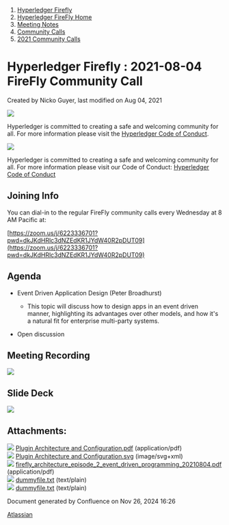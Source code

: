 1. [Hyperledger Firefly](index.html)
2. [Hyperledger FireFly Home](Hyperledger-FireFly-Home_20152345.html)
3. [Meeting Notes](Meeting-Notes_20156412.html)
4. [Community Calls](Community-Calls_20154671.html)
5. [2021 Community Calls](2021-Community-Calls_20156413.html)

# Hyperledger Firefly : 2021-08-04 FireFly Community Call

Created by Nicko Guyer, last modified on Aug 04, 2021

![](https://wiki.hyperledger.org/download/attachments/2392771/welcome.png?version=2&modificationDate=1572450107000&api=v2)

Hyperledger is committed to creating a safe and welcoming community for all. For more information please visit the [Hyperledger Code of Conduct](https://lf-hyperledger.atlassian.net/wiki/spaces/HYP/pages/19595281/Hyperledger+Code+of+Conduct).

![](https://wiki.hyperledger.org/download/attachments/29034696/Antitrustnotice.png?version=1&modificationDate=1581695654000&api=v2)

Hyperledger is committed to creating a safe and welcoming community for all. For more information please visit our Code of Conduct: [Hyperledger Code of Conduct](https://lf-hyperledger.atlassian.net/wiki/spaces/HYP/pages/19595281/Hyperledger+Code+of+Conduct)

## Joining Info

You can dial-in to the regular FireFly community calls every Wednesday at 8 AM Pacific at:

[https://zoom.us/j/6223336701?pwd=dkJKdHRlc3dNZEdKR1JYdW40R2pDUT09](https://zoom.us/j/6223336701?pwd=dkJKdHRlc3dNZEdKR1JYdW40R2pDUT09)

## Agenda

- Event Driven Application Design (Peter Broadhurst)
  
  - This topic will discuss how to design apps in an event driven manner, highlighting its advantages over other models, and how it's a natural fit for enterprise multi-party systems.
- Open discussion

## Meeting Recording

![](plugins/servlet/confluence/placeholder/unknown-attachment)

## Slide Deck

[![](attachments/thumbnails/20154721/20156457)](attachments/20154721/20156457.pdf)

## Attachments:

![](images/icons/bullet_blue.gif) [Plugin Architecture and Configuration.pdf](attachments/20154721/20156448.pdf) (application/pdf)  
![](images/icons/bullet_blue.gif) [Plugin Architecture and Configuration.svg](attachments/20154721/20156449.svg) (image/svg+xml)  
![](images/icons/bullet_blue.gif) [firefly\_architecture\_episode\_2\_event\_driven\_programming\_20210804.pdf](attachments/20154721/20156457.pdf) (application/pdf)  
![](images/icons/bullet_blue.gif) [dummyfile.txt](attachments/20154721/20156456.txt) (text/plain)  
![](images/icons/bullet_blue.gif) [dummyfile.txt](attachments/20154721/20156447.txt) (text/plain)

Document generated by Confluence on Nov 26, 2024 16:26

[Atlassian](http://www.atlassian.com/)
